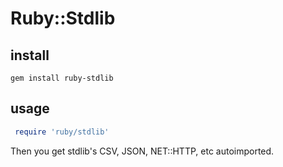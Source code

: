 # Ruby::Stdlib

install
-------
```
gem install ruby-stdlib
```

usage
---------

```ruby
 require 'ruby/stdlib'
```

Then you get stdlib's CSV, JSON, NET::HTTP, etc autoimported.
